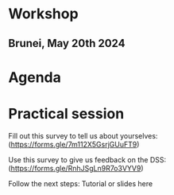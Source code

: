 # Workshop
## Brunei, May 20th 2024




# Agenda

# Practical session

Fill out this survey to tell us about yourselves: (https://forms.gle/7m112X5GsrjGUuFT9)

Use this survey to give us feedback on the DSS: (https://forms.gle/RnhJSgLn9R7o3VYV9)

Follow the next steps: Tutorial or slides here



